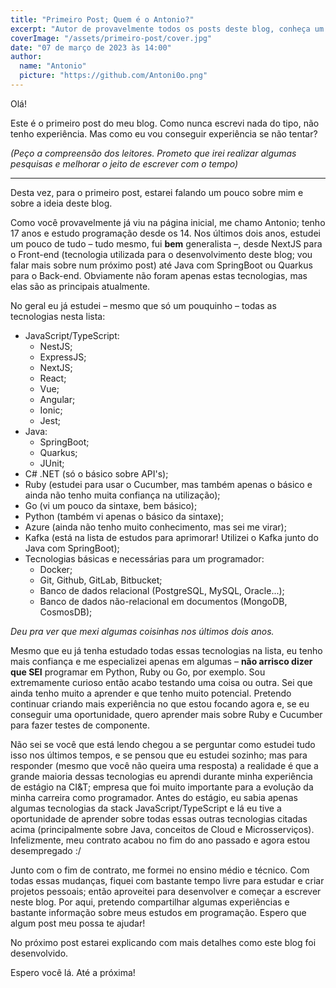 ```yaml
---
title: "Primeiro Post; Quem é o Antonio?"
excerpt: "Autor de provavelmente todos os posts deste blog, conheça um pouco sobre mim."
coverImage: "/assets/primeiro-post/cover.jpg"
date: "07 de março de 2023 às 14:00"
author:
  name: "Antonio"
  picture: "https://github.com/Antoni0o.png"
---
```


Olá!

Este é o primeiro post do meu blog. Como nunca escrevi nada do tipo, não tenho experiência. Mas como eu vou conseguir experiência se não tentar?

_(Peço a compreensão dos leitores. Prometo que irei realizar algumas pesquisas e melhorar o jeito de escrever com o tempo)_

---

Desta vez, para o primeiro post, estarei falando um pouco sobre mim e sobre a ideia deste blog.

Como você provavelmente já viu na página inicial, me chamo Antonio; tenho 17 anos e estudo programação desde os 14. Nos últimos dois anos, estudei um pouco de tudo – tudo mesmo, fui **bem** generalista –, desde NextJS para o Front-end (tecnologia utilizada para o desenvolvimento deste blog; vou falar mais sobre num próximo post) até Java com SpringBoot ou Quarkus para o Back-end. Obviamente não foram apenas estas tecnologias, mas elas são as principais atualmente.

No geral eu já estudei – mesmo que só um pouquinho – todas as tecnologias nesta lista:

- JavaScript/TypeScript:
  - NestJS;
  - ExpressJS;
  - NextJS;
  - React;
  - Vue;
  - Angular;
  - Ionic;
  - Jest;
- Java:
  - SpringBoot;
  - Quarkus;
  - JUnit;
- C# .NET (só o básico sobre API's);
- Ruby (estudei para usar o Cucumber, mas também apenas o básico e ainda não tenho muita confiança na utilização);
- Go (vi um pouco da sintaxe, bem básico);
- Python (também vi apenas o básico da sintaxe);
- Azure (ainda não tenho muito conhecimento, mas sei me virar);
- Kafka (está na lista de estudos para aprimorar! Utilizei o Kafka junto do Java com SpringBoot);
- Tecnologias básicas e necessárias para um programador:
  - Docker;
  - Git, Github, GitLab, Bitbucket;
  - Banco de dados relacional (PostgreSQL, MySQL, Oracle...);
  - Banco de dados não-relacional em documentos (MongoDB, CosmosDB);

_Deu pra ver que mexi algumas coisinhas nos últimos dois anos._

Mesmo que eu já tenha estudado todas essas tecnologias na lista, eu tenho mais confiança e me especializei apenas em algumas – **não arrisco dizer que SEI** programar em Python, Ruby ou Go, por exemplo. Sou extremamente curioso então acabo testando uma coisa ou outra. Sei que ainda tenho muito a aprender e que tenho muito potencial. Pretendo continuar criando mais experiência no que estou focando agora e, se eu conseguir uma oportunidade, quero aprender mais sobre Ruby e Cucumber para fazer testes de componente.

Não sei se você que está lendo chegou a se perguntar como estudei tudo isso nos últimos tempos, e se pensou que eu estudei sozinho; mas para responder (mesmo que você não queira uma resposta) a realidade é que a grande maioria dessas tecnologias eu aprendi durante minha experiência de estágio na CI&T; empresa que foi muito importante para a evolução da minha carreira como programador. Antes do estágio, eu sabia apenas algumas tecnologias da stack JavaScript/TypeScript e lá eu tive a oportunidade de aprender sobre todas essas outras tecnologias citadas acima (principalmente sobre Java, conceitos de Cloud e Microsserviços). Infelizmente, meu contrato acabou no fim do ano passado e agora estou desempregado :/

Junto com o fim de contrato, me formei no ensino médio e técnico. Com todas essas mudanças, fiquei com bastante tempo livre para estudar e criar projetos pessoais; então aproveitei para desenvolver e começar a escrever neste blog. Por aqui, pretendo compartilhar algumas experiências e bastante informação sobre meus estudos em programação. Espero que algum post meu possa te ajudar!

No próximo post estarei explicando com mais detalhes como este blog foi desenvolvido.

Espero você lá. Até a próxima!
